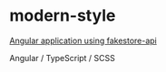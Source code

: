 # modern-style

[Angular application using fakestore-api](https://darnelo-inc.github.io/modern-style/)

Angular /
TypeScript /
SCSS
